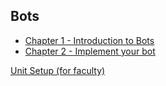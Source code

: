 ---
---

## Bots

- [Chapter 1 - Introduction to Bots](./chapter01/)
- [Chapter 2 - Implement your bot](./chapter02/)

[Unit Setup (for faculty)](./chapter00/)